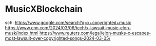 # MusicXBlockchain
sch: https://www.google.com/search?q=x+copyrighted+music https://www.cnn.com/2024/03/06/tech/x-lawsuit-music-elon-musk/index.html https://www.reuters.com/legal/elon-musks-x-escapes-most-lawsuit-over-copyrighted-songs-2024-03-05/
